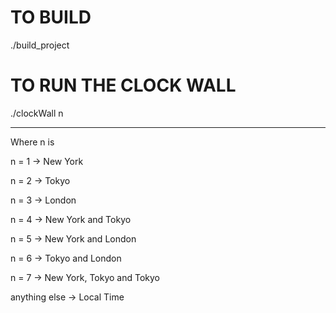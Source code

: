 # TO BUILD
./build_project

# TO RUN THE CLOCK WALL
./clockWall n

-------------------------------------

Where n is

n = 1 -> New York

n = 2 -> Tokyo

n = 3 -> London

n = 4 -> New York and Tokyo

n = 5 -> New York and London

n = 6 -> Tokyo and London

n = 7 -> New York, Tokyo and Tokyo

anything else -> Local Time

